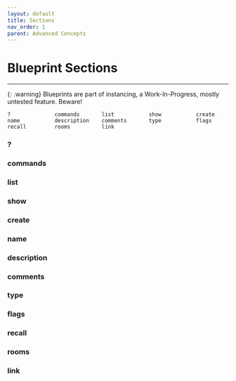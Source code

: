 ```yaml
---
layout: default
title: Sections
nav_order: 1
parent: Advanced Concepts
---
```


# Blueprint Sections

---

{: .warning}
Blueprints are part of instancing, a Work-In-Progress, mostly untested feature. Beware!

```
?              commands       list           show           create         
name           description    comments       type           flags          
recall         rooms          link           
```

### ?

### commands

### list

### show

### create

### name

### description

### comments

### type

### flags

### recall

### rooms

### link